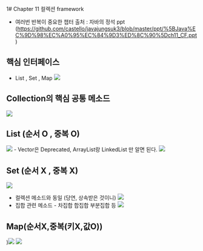 1# Chapter 11 컬렉션 framework
- 여러번 반복이 중요한 챕터
출처 : 자바의 정석 ppt (https://github.com/castello/javajungsuk3/blob/master/ppt/%5BJava%EC%9D%98%EC%A0%95%EC%84%9D3%ED%8C%90%5Dch11_CF.ppt)

## 핵심 인터페이스 
- List , Set , Map
![](https://velog.velcdn.com/images/myway00/post/18f36aed-f13c-4773-812b-07597110577e/image.png)


## Collection의 핵심 공통 메소드
![](https://velog.velcdn.com/images/myway00/post/ea94aab7-b8a4-47f7-bf92-144224839e5d/image.png)


## List (순서 O , 중복 O)
![](https://velog.velcdn.com/images/myway00/post/6d19f9a3-60c4-4752-af1e-c85c0b6162ff/image.png) - Vector은 Deprecated, ArrayList랑 LinkedList 만 알면 된다. 
![](https://velog.velcdn.com/images/myway00/post/f9f24905-3e80-44c4-b01a-3c1473e65bf8/image.png)


## Set (순서 X , 중복 X)
![](https://velog.velcdn.com/images/myway00/post/c7a2de54-4046-44ab-b68c-50681615dba2/image.png)
- 컬렉션 메소드와 동일 (당연, 상속받은 것이니) 
![](https://velog.velcdn.com/images/myway00/post/d88f3c85-756c-4e70-beaf-7234e7b45902/image.png)
- 집합 관련 메소드 - 차집합 합집합 부분집합 등 
![](https://velog.velcdn.com/images/myway00/post/55b22e4a-b045-4e1b-8ec8-39f552085aa2/image.png)


## Map(순서X,중복(키X,값O))
)![](https://velog.velcdn.com/images/myway00/post/566975d6-ca2b-4c1c-ba22-4b286b8233fa/image.png)
![](https://velog.velcdn.com/images/myway00/post/d977e2c9-2951-4168-8797-8fb71937845a/image.png)
